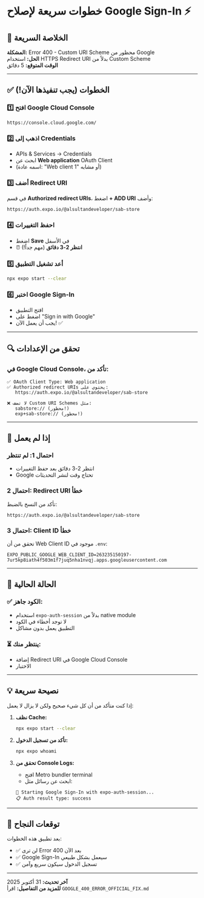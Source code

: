 # خطوات سريعة لإصلاح Google Sign-In ⚡

## 🎯 الخلاصة السريعة

**المشكلة:** Error 400 - Custom URI Scheme محظور من Google  
**الحل:** استخدام HTTPS Redirect URI بدلاً من Custom Scheme  
**الوقت المتوقع:** 5 دقائق

---

## ✅ الخطوات (يجب تنفيذها الآن!)

### 1️⃣ افتح Google Cloud Console
```
https://console.cloud.google.com/
```

### 2️⃣ اذهب إلى Credentials
- APIs & Services → Credentials
- ابحث عن **Web application** OAuth Client
- (اسمه عادة: "Web client 1" أو مشابه)

### 3️⃣ أضف Redirect URI
في قسم **Authorized redirect URIs**، اضغط **+ ADD URI** وأضف:
```
https://auth.expo.io/@alsultandeveloper/sab-store
```

### 4️⃣ احفظ التغييرات
- اضغط **Save** في الأسفل
- ⏰ **انتظر 2-3 دقائق** (مهم جداً!)

### 5️⃣ أعد تشغيل التطبيق
```bash
npx expo start --clear
```

### 6️⃣ اختبر Google Sign-In
- افتح التطبيق
- اضغط على "Sign in with Google"
- يجب أن يعمل الآن! ✅

---

## 🔍 تحقق من الإعدادات

### في Google Cloud Console، تأكد من:

```
✅ OAuth Client Type: Web application
✅ Authorized redirect URIs يحتوي على:
   https://auth.expo.io/@alsultandeveloper/sab-store

❌ لا تضف Custom URI Schemes مثل:
   sabstore:// (محظور!)
   exp+sab-store:// (محظور!)
```

---

## 🚨 إذا لم يعمل

### احتمال 1: لم تنتظر
- انتظر 2-3 دقائق بعد حفظ التغييرات
- Google تحتاج وقت لنشر التحديثات

### احتمال 2: Redirect URI خطأ
تأكد من النسخ بالضبط:
```
https://auth.expo.io/@alsultandeveloper/sab-store
```

### احتمال 3: Client ID خطأ
تحقق من أن Web Client ID موجود في `.env`:
```env
EXPO_PUBLIC_GOOGLE_WEB_CLIENT_ID=263235150197-7ur5kp8iath4f503m1f7juq5nha1nvqj.apps.googleusercontent.com
```

---

## 📱 الحالة الحالية

### ✅ الكود جاهز:
- استخدام `expo-auth-session` بدلاً من native module
- لا توجد أخطاء في الكود
- التطبيق يعمل بدون مشاكل

### ⏳ ينتظر منك:
- إضافة Redirect URI في Google Cloud Console
- الاختبار

---

## 💡 نصيحة سريعة

إذا كنت متأكد من أن كل شيء صحيح ولكن لا يزال لا يعمل:

1. **نظف Cache:**
   ```bash
   npx expo start --clear
   ```

2. **تأكد من تسجيل الدخول:**
   ```bash
   npx expo whoami
   ```

3. **تحقق من Console Logs:**
   - افتح Metro bundler terminal
   - ابحث عن رسائل مثل:
   ```
   🔐 Starting Google Sign-In with expo-auth-session...
   📋 Auth result type: success
   ```

---

## 🎉 توقعات النجاح

بعد تطبيق هذه الخطوات:
- ✅ لن ترى Error 400 بعد الآن
- ✅ Google Sign-In سيعمل بشكل طبيعي
- ✅ تسجيل الدخول سيكون سريع وآمن

---

**آخر تحديث:** 31 أكتوبر 2025  
**للمزيد من التفاصيل:** اقرأ `GOOGLE_400_ERROR_OFFICIAL_FIX.md`

